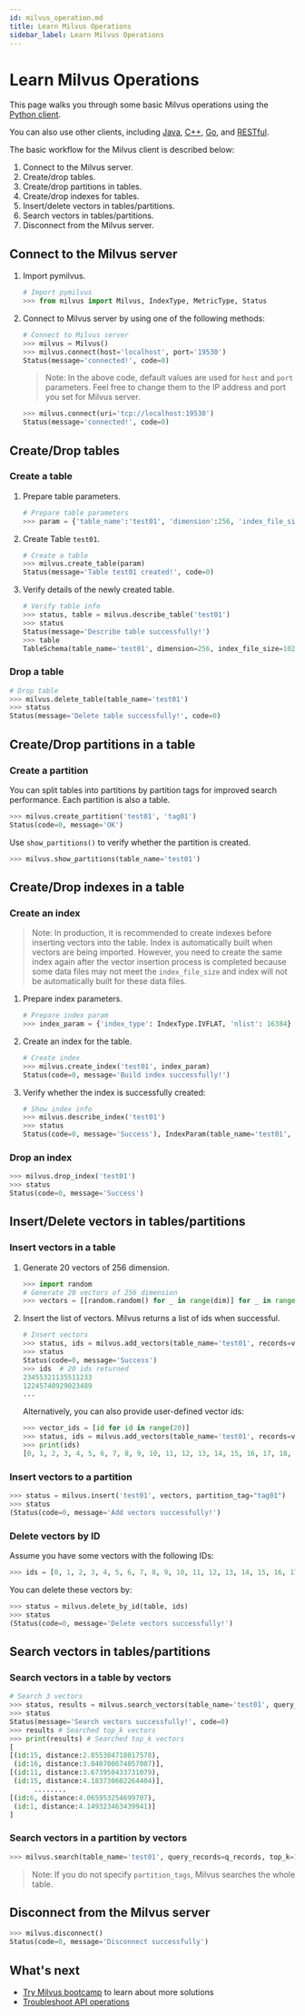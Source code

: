 ```yaml
---
id: milvus_operation.md
title: Learn Milvus Operations
sidebar_label: Learn Milvus Operations
---
```


# Learn Milvus Operations

This page walks you through some basic Milvus operations using the [Python client](https://github.com/milvus-io/pymilvus).

You can also use other clients, including [Java](https://github.com/milvus-io/milvus-sdk-java), [C++](https://github.com/milvus-io/milvus/tree/master/sdk), [Go](https://github.com/milvus-io/milvus-sdk-go), and [RESTful](https://github.com/milvus-io/milvus/tree/master/core/src/server/web_impl).

The basic workflow for the Milvus client is described below:

1. Connect to the Milvus server.
2. Create/drop tables.
3. Create/drop partitions in tables.
4. Create/drop indexes for tables.
5. Insert/delete vectors in tables/partitions.
6. Search vectors in tables/partitions.
7. Disconnect from the Milvus server.

## Connect to the Milvus server

1. Import pymilvus.

   ```python
   # Import pymilvus
   >>> from milvus import Milvus, IndexType, MetricType, Status
   ```

2. Connect to Milvus server by using one of the following methods:

   ```python
   # Connect to Milvus server
   >>> milvus = Milvus()
   >>> milvus.connect(host='localhost', port='19530')
   Status(message='connected!', code=0)
   ```

   > Note: In the above code, default values are used for `host` and `port` parameters. Feel free to change them to the IP address and port you set for Milvus server.
   
   ```python
   >>> milvus.connect(uri='tcp://localhost:19530')
   Status(message='connected!', code=0)
   ```

## Create/Drop tables

### Create a table

1. Prepare table parameters.

   ```python
   # Prepare table parameters
   >>> param = {'table_name':'test01', 'dimension':256, 'index_file_size':1024, 'metric_type':MetricType.L2}
   ```

2. Create Table `test01`.

   ```python
   # Create a table
   >>> milvus.create_table(param)
   Status(message='Table test01 created!', code=0)
   ```

3. Verify details of the newly created table.

   ```python
   # Verify table info
   >>> status, table = milvus.describe_table('test01')
   >>> status
   Status(message='Describe table successfully!')
   >>> table
   TableSchema(table_name='test01', dimension=256, index_file_size=1024, metric_type=<MetricType: L2>)
   ```


### Drop a table

```python
# Drop table
>>> milvus.delete_table(table_name='test01')
>>> status
Status(message='Delete table successfully!', code=0)
```

## Create/Drop partitions in a table

### Create a partition

You can split tables into partitions by partition tags for improved search performance. Each partition is also a table.

```python
>>> milvus.create_partition('test01', 'tag01')
Status(code=0, message='OK')
```

Use `show_partitions()` to verify whether the partition is created.

```python
>>> milvus.show_partitions(table_name='test01')
```

## Create/Drop indexes in a table

### Create an index

> Note: In production, it is recommended to create indexes before inserting vectors into the table. Index is automatically built when vectors are being imported. However, you need to create the same index again after the vector insertion process is completed because some data files may not meet the `index_file_size` and index will not be automatically built for these data files.

1. Prepare index parameters.

   ```python
   # Prepare index param
   >>> index_param = {'index_type': IndexType.IVFLAT, 'nlist': 16384}
   ```

2. Create an index for the table.

   ```python
   # Create index
   >>> milvus.create_index('test01', index_param)
   Status(code=0, message='Build index successfully!')
   ```

3. Verify whether the index is successfully created:

   ```python
   # Show index info
   >>> milvus.describe_index('test01')
   >>> status
   Status(code=0, message='Success'), IndexParam(table_name='test01', index_type=<IndexType: IVFLAT>, nlist=16384)
   ```

### Drop an index

```python
>>> milvus.drop_index('test01')
>>> status
Status(code=0, message='Success')
```

## Insert/Delete vectors in tables/partitions

### Insert vectors in a table

1. Generate 20 vectors of 256 dimension.

   ```python
   >>> import random
   # Generate 20 vectors of 256 dimension
   >>> vectors = [[random.random() for _ in range(dim)] for _ in range(20)]
   ```

2. Insert the list of vectors. Milvus returns a list of ids when successful.

   ```python
   # Insert vectors
   >>> status, ids = milvus.add_vectors(table_name='test01', records=vectors)
   >>> status
   Status(code=0, message='Success')
   >>> ids  # 20 ids returned
   23455321135511233
   12245748929023489
   ...
   ```

   Alternatively, you can also provide user-defined vector ids:

   ```python
   >>> vector_ids = [id for id in range(20)]
   >>> status, ids = milvus.add_vectors(table_name='test01', records=vectors, ids=vector_ids)
   >>> print(ids)
   [0, 1, 2, 3, 4, 5, 6, 7, 8, 9, 10, 11, 12, 13, 14, 15, 16, 17, 18, 19]
   ```

### Insert vectors to a partition

```python
>>> status = milvus.insert('test01', vectors, partition_tag="tag01")
>>> status
(Status(code=0, message='Add vectors successfully!')
```

### Delete vectors by ID

Assume you have some vectors with the following IDs:

```python
>>> ids = [0, 1, 2, 3, 4, 5, 6, 7, 8, 9, 10, 11, 12, 13, 14, 15, 16, 17, 18, 19]
```

You can delete these vectors by:

```python
>>> status = milvus.delete_by_id(table, ids)
>>> status
(Status(code=0, message='Delete vectors successfully!')
```

## Search vectors in tables/partitions

### Search vectors in a table by vectors

```python
# Search 3 vectors
>>> status, results = milvus.search_vectors(table_name='test01', query_records=q_records, top_k=2, nprobe=16)
>>> status
Status(message='Search vectors successfully!', code=0)
>>> results # Searched top_k vectors
>>> print(results) # Searched top_k vectors
[
[(id:15, distance:2.855304718017578),
 (id:16, distance:3.040700674057007)],
[(id:11, distance:3.673950433731079),
 (id:15, distance:4.183730602264404)],
      ........
[(id:6, distance:4.065953254699707),
 (id:1, distance:4.149323463439941)]
]
```

### Search vectors in a partition by vectors

```python
>>> milvus.search(table_name='test01', query_records=q_records, top_k=1, nprobe=8, partition_tags=['tag01'])
```

> Note: If you do not specify `partition_tags`, Milvus searches the whole table.

## Disconnect from the Milvus server

```python
>>> milvus.disconnect()
Status(code=0, message='Disconnect successfully')
```

## What's next

- [Try Milvus bootcamp](https://github.com/milvus-io/bootcamp) to learn about more solutions
- [Troubleshoot API operations](troubleshoot.md)

